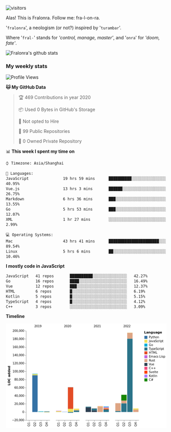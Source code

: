 ![visitors](https://visitor-badge.glitch.me/badge?page_id=fralonra.fralonra)

Alas! This is Fralonra. Follow me: fra-l-on-ra.

'`fralonra`', a neologism (or not?) inspired by '`turambar`'.

Where '`fral-`' stands for *'control, manage, master'*, and '`onra`' for *'doom, fate'*.

![Fralonra's github stats](https://github-readme-stats.vercel.app/api?username=fralonra)

### My weekly stats

<!--START_SECTION:waka-->
![Profile Views](http://img.shields.io/badge/Profile%20Views-153-blue)

**🐱 My GitHub Data** 

> 🏆 469 Contributions in year 2020
 > 
> 📦 Used 0 Bytes in GitHub's Storage 
 > 
> 🚫 Not opted to Hire
 > 
> 📜 99 Public Repositories 
 > 
> 🔑 0 Owned Private Repository 
 > 
📊 **This week I spent my time on** 

```text
⌚︎ Timezone: Asia/Shanghai

💬 Languages: 
JavaScript               19 hrs 59 mins      ██████████░░░░░░░░░░░░░░░   40.95% 
Vue.js                   13 hrs 3 mins       ██████░░░░░░░░░░░░░░░░░░░   26.75% 
Markdown                 6 hrs 36 mins       ███░░░░░░░░░░░░░░░░░░░░░░   13.55% 
Go                       5 hrs 53 mins       ███░░░░░░░░░░░░░░░░░░░░░░   12.07% 
XML                      1 hr 27 mins        ░░░░░░░░░░░░░░░░░░░░░░░░░   2.99%

💻 Operating Systems: 
Mac                      43 hrs 41 mins      ██████████████████████░░░   89.54% 
Linux                    5 hrs 6 mins        ██░░░░░░░░░░░░░░░░░░░░░░░   10.46%

```

**I mostly code in JavaScript** 

```text
JavaScript   41 repos       ██████████░░░░░░░░░░░░░░░   42.27% 
Go           16 repos       ████░░░░░░░░░░░░░░░░░░░░░   16.49% 
Vue          12 repos       ███░░░░░░░░░░░░░░░░░░░░░░   12.37% 
HTML         6 repos        █░░░░░░░░░░░░░░░░░░░░░░░░   6.19% 
Kotlin       5 repos        █░░░░░░░░░░░░░░░░░░░░░░░░   5.15% 
TypeScript   4 repos        █░░░░░░░░░░░░░░░░░░░░░░░░   4.12% 
C++          3 repos        ░░░░░░░░░░░░░░░░░░░░░░░░░   3.09%

```


**Timeline**

![Chart not found](https://github.com/fralonra/fralonra/blob/master/charts/bar_graph.png) 


<!--END_SECTION:waka-->